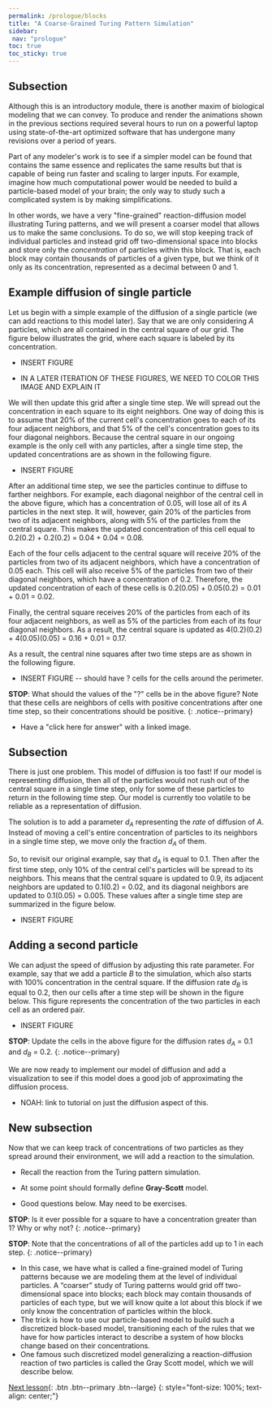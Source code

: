 ```yaml
---
permalink: /prologue/blocks
title: "A Coarse-Grained Turing Pattern Simulation"
sidebar:
 nav: "prologue"
toc: true
toc_sticky: true
---
```


## Subsection

Although this is an introductory module, there is another maxim of biological modeling that we can convey. To produce and render the animations shown in the previous sections required several hours to run on a powerful laptop using state-of-the-art optimized software that has undergone many revisions over a period of years.

Part of any modeler's work is to see if a simpler model can be found that contains the same essence and replicates the same results but that is capable of being run faster and scaling to larger inputs. For example, imagine how much computational power would be needed to build a particle-based model of your brain; the only way to study such a complicated system is by making simplifications.

In other words, we have a very "fine-grained" reaction-diffusion model illustrating Turing patterns, and we will present a coarser model that allows us to make the same conclusions. To do so, we will stop keeping track of individual particles and instead grid off two-dimensional space into blocks and store only the *concentration* of particles within this block. That is, each block may contain thousands of particles of a given type, but we think of it only as its concentration, represented as a decimal between 0 and 1.

## Example diffusion of single particle

Let us begin with a simple example of the diffusion of a single particle (we can add reactions to this model later). Say that we are only considering *A* particles, which are all contained in the central square of our grid. The figure below illustrates the grid, where each square is labeled by its concentration.

* INSERT FIGURE

* IN A LATER ITERATION OF THESE FIGURES, WE NEED TO COLOR THIS IMAGE AND EXPLAIN IT

We will then update this grid after a single time step. We will spread out the concentration in each square to its eight neighbors. One way of doing this is to assume that 20% of the current cell's concentration goes to each of its four adjacent neighbors, and that 5% of the cell's concentration goes to its four diagonal neighbors. Because the central square in our ongoing example is the only cell with any particles, after a single time step, the updated concentrations are as shown in the following figure.

* INSERT FIGURE

After an additional time step, we see the particles continue to diffuse to farther neighbors. For example, each diagonal neighbor of the central cell in the above figure, which has a concentration of 0.05, will lose all of its *A* particles in the next step. It will, however, gain 20% of the particles from two of its adjacent neighbors, along with 5% of the particles from the central square. This makes the updated concentration of this cell equal to 0.2(0.2) + 0.2(0.2) = 0.04 + 0.04 = 0.08.

Each of the four cells adjacent to the central square will receive 20% of the particles from two of its adjacent neighbors, which have a concentration of 0.05 each. This cell will also receive 5% of the particles from two of their diagonal neighbors, which have a concentration of 0.2. Therefore, the updated concentration of each of these cells is 0.2(0.05) + 0.05(0.2) = 0.01 + 0.01 = 0.02.

Finally, the central square receives 20% of the particles from each of its four adjacent neighbors, as well as 5% of the particles from each of its four diagonal neighbors. As a result, the central square is updated as 4(0.2)(0.2) + 4(0.05)(0.05) = 0.16 + 0.01 = 0.17.

As a result, the central nine squares after two time steps are as shown in the following figure.

* INSERT FIGURE -- should have ? cells for the cells around the perimeter.

**STOP**: What should the values of the "?" cells be in the above figure? Note that these cells are neighbors of cells with positive concentrations after one time step, so their concentrations should be positive.
{: .notice--primary}

* Have a "click here for answer" with a linked image.

## Subsection

There is just one problem. This model of diffusion is too fast! If our model is representing diffusion, then all of the particles would not rush out of the central square in a single time step, only for some of these particles to return in the following time step. Our model is currently too volatile to be reliable as a representation of diffusion.

The solution is to add a parameter <em>d</em><sub><em>A</em></sub> representing the *rate* of diffusion of *A*. Instead of moving a cell's entire concentration of particles to its neighbors in a single time step, we move only the fraction <em>d</em><sub><em>A</em></sub> of them.

So, to revisit our original example, say that <em>d</em><sub><em>A</em></sub> is equal to 0.1. Then after the first time step, only 10% of the central cell's particles will be spread to its neighbors. This means that the central square is updated to 0.9, its adjacent neighbors are updated to 0.1(0.2) = 0.02, and its diagonal neighbors are updated to 0.1(0.05) = 0.005. These values after a single time step are summarized in the figure below.

* INSERT FIGURE

## Adding a second particle

We can adjust the speed of diffusion by adjusting this rate parameter. For example, say that we add a particle *B* to the simulation, which also starts with 100% concentration in the central square. If the diffusion rate <em>d</em><sub><em>B</em></sub> is equal to 0.2, then our cells after a time step will be shown in the figure below. This figure represents the concentration of the two particles in each cell as an ordered pair.

* INSERT FIGURE

**STOP**: Update the cells in the above figure for the diffusion rates <em>d</em><sub><em>A</em></sub> = 0.1 and <em>d</em><sub><em>B</em></sub> = 0.2.
{: .notice--primary}

We are now ready to implement our model of diffusion and add a visualization to see if this model does a good job of approximating the diffusion process.

* NOAH: link to tutorial on just the diffusion aspect of this.

## New subsection

Now that we can keep track of concentrations of two particles as they spread around their environment, we will add a reaction to the simulation.

* Recall the reaction from the Turing pattern simulation.

* At some point should formally define **Gray-Scott** model.

* Good questions below. May need to be exercises.

**STOP**: Is it ever possible for a square to have a concentration greater than 1? Why or why not?
{: .notice--primary}

**STOP**: Note that the concentrations of all of the particles add up to 1 in each step.
{: .notice--primary}

* In this case, we have what is called a fine-grained model of Turing patterns because we are modeling them at the level of individual particles. A “coarser” study of Turing patterns would grid off two-dimensional space into blocks; each block may contain thousands of particles of each type, but we will know quite a lot about this block if we only know the concentration of particles within the block.
* The trick is how to use our particle-based model to build such a discretized block-based model, transitioning each of the rules that we have for how particles interact to describe a system of how blocks change based on their concentrations.
* One famous such discretized model generalizing a reaction-diffusion reaction of two particles is called the Gray Scott model, which we will describe below.

[Next lesson](#){: .btn .btn--primary .btn--large}
{: style="font-size: 100%; text-align: center;"}
